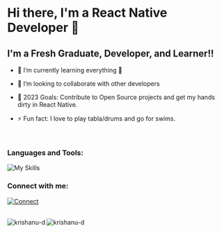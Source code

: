 # Hi there, I'm a React Native Developer 👋

## I'm a Fresh Graduate, Developer, and Learner!!

- 🌱 I’m currently learning everything 🤣
- 👯 I’m looking to collaborate with other developers
- 🥅 2023 Goals: Contribute to Open Source projects and get my hands dirty in React Native.
- ⚡ Fun fact: I love to play tabla/drums and go for swims.

  <br />


### Languages and Tools:
![My Skills](https://skillicons.dev/icons?i=react,js,html,css,nodejs,mysql,postman)

### Connect with me:

[![Connect](https://skillicons.dev/icons?i=linkedin)](https://www.linkedin.com/in/krishanu-p/)
<br />
<br />



<p><img align="left" src="https://github-readme-stats.vercel.app/api/top-langs?username=krishanu-d&show_icons=true&locale=en&layout=compact" alt="krishanu-d" /></p>


<p><img align="center" src="https://github-readme-streak-stats.herokuapp.com/?user=krishanu-d&" alt="krishanu-d" /></p>
